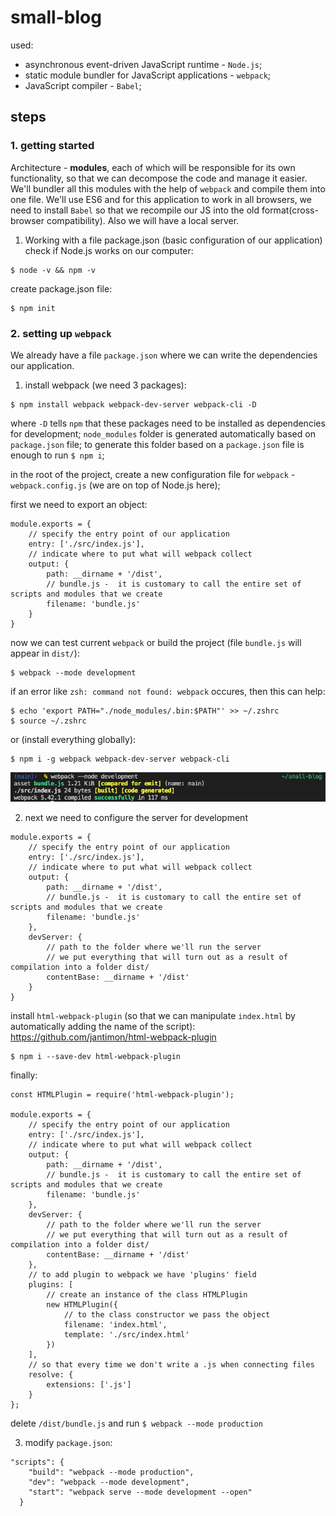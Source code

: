 # small-blog

used:
- asynchronous event-driven JavaScript runtime - `Node.js`;
- static module bundler for JavaScript applications - `webpack`;
- JavaScript compiler - `Babel`;  

## steps
### 1. getting started
Architecture - **modules**, each of which will be responsible for its own functionality, so that we can decompose the code and manage it easier. We'll bundler all this modules with the help of `webpack` and compile them into one file. We'll use ES6 and for this application to work in all browsers, we need to install `Babel` so that we recompile our JS into the old format(cross-browser compatibility). Also we will have a local server.

1) Working with a file package.json (basic configuration of our application)
check if Node.js works on our computer:
```
$ node -v && npm -v
```
create package.json file:
```
$ npm init
```
### 2. setting up `webpack`
We already have a file `package.json` where we can write the dependencies our application.

1. install webpack (we need 3 packages):
```
$ npm install webpack webpack-dev-server webpack-cli -D
```
where `-D` tells `npm` that these packages need to be installed as dependencies for development; `node_modules` folder is generated automatically based on `package.json` file; to generate this folder based on a `package.json` file is enough to run `$ npm i`;

in the root of the project, create a new configuration file for `webpack` - `webpack.config.js` (we are on top of Node.js here);

first we need to export an object:
```
module.exports = {
    // specify the entry point of our application
    entry: ['./src/index.js'],
    // indicate where to put what will webpack collect
    output: {
        path: __dirname + '/dist',
        // bundle.js -  it is customary to call the entire set of scripts and modules that we create
        filename: 'bundle.js'
    }
}
```
now we can test current `webpack` or build the project (file `bundle.js` will appear in `dist/`):
```
$ webpack --mode development
```

if  an error like `zsh: command not found: webpack` occures, then this can help:
```
$ echo 'export PATH="./node_modules/.bin:$PATH"' >> ~/.zshrc
$ source ~/.zshrc
```
or (install everything globally):
```
$ npm i -g webpack webpack-dev-server webpack-cli
```
![webpack](img/1.png)

2. next we need to configure the server for development
```
module.exports = {
    // specify the entry point of our application
    entry: ['./src/index.js'],
    // indicate where to put what will webpack collect
    output: {
        path: __dirname + '/dist',
        // bundle.js -  it is customary to call the entire set of scripts and modules that we create
        filename: 'bundle.js'
    },
    devServer: {
        // path to the folder where we'll run the server
        // we put everything that will turn out as a result of compilation into a folder dist/
        contentBase: __dirname + '/dist'
    }
}
```
install `html-webpack-plugin` (so that we can manipulate `index.html` by automatically adding the name of the script):
https://github.com/jantimon/html-webpack-plugin
```
$ npm i --save-dev html-webpack-plugin
```
finally:
```
const HTMLPlugin = require('html-webpack-plugin');

module.exports = {
    // specify the entry point of our application
    entry: ['./src/index.js'],
    // indicate where to put what will webpack collect
    output: {
        path: __dirname + '/dist',
        // bundle.js -  it is customary to call the entire set of scripts and modules that we create
        filename: 'bundle.js'
    },
    devServer: {
        // path to the folder where we'll run the server
        // we put everything that will turn out as a result of compilation into a folder dist/
        contentBase: __dirname + '/dist'
    },
    // to add plugin to webpack we have 'plugins' field
    plugins: [
        // create an instance of the class HTMLPlugin
        new HTMLPlugin({
            // to the class constructor we pass the object
            filename: 'index.html',
            template: './src/index.html'
        })
    ],
    // so that every time we don't write a .js when connecting files
    resolve: {
        extensions: ['.js']
    }
};
```
delete `/dist/bundle.js` and run `$ webpack --mode production`

3. modify `package.json`:
```
"scripts": {
    "build": "webpack --mode production",
    "dev": "webpack --mode development",
    "start": "webpack serve --mode development --open"
  }
```